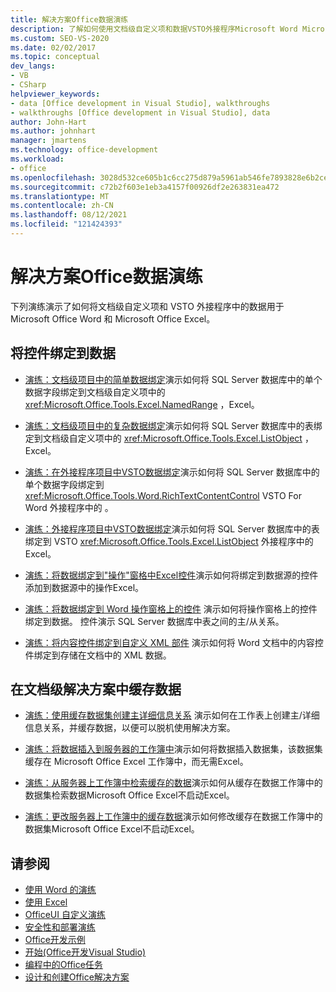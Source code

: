 ```yaml
---
title: 解决方案Office数据演练
description: 了解如何使用文档级自定义项和数据VSTO外接程序Microsoft Word Microsoft Excel。
ms.custom: SEO-VS-2020
ms.date: 02/02/2017
ms.topic: conceptual
dev_langs:
- VB
- CSharp
helpviewer_keywords:
- data [Office development in Visual Studio], walkthroughs
- walkthroughs [Office development in Visual Studio], data
author: John-Hart
ms.author: johnhart
manager: jmartens
ms.technology: office-development
ms.workload:
- office
ms.openlocfilehash: 3028d532ce605b1c6cc275d879a5961ab546fe7893828e6b2ce75da23cb3f759
ms.sourcegitcommit: c72b2f603e1eb3a4157f00926df2e263831ea472
ms.translationtype: MT
ms.contentlocale: zh-CN
ms.lasthandoff: 08/12/2021
ms.locfileid: "121424393"
---
```

# <a name="data-in-office-solutions-walkthroughs"></a>解决方案Office数据演练
  下列演练演示了如何将文档级自定义项和 VSTO 外接程序中的数据用于 Microsoft Office Word 和 Microsoft Office Excel。

## <a name="bind-controls-to-data"></a>将控件绑定到数据
- [演练：文档级项目中的简单数据绑定](../vsto/walkthrough-simple-data-binding-in-a-document-level-project.md)演示如何将 SQL Server 数据库中的单个数据字段绑定到文档级自定义项中的 <xref:Microsoft.Office.Tools.Excel.NamedRange> ，Excel。

- [演练：文档级项目中的复杂数据绑定](../vsto/walkthrough-complex-data-binding-in-a-document-level-project.md)演示如何将 SQL Server 数据库中的表绑定到文档级自定义项中的 <xref:Microsoft.Office.Tools.Excel.ListObject> ，Excel。

- [演练：在外接程序项目中VSTO数据绑定](../vsto/walkthrough-simple-data-binding-in-vsto-add-in-project.md)演示如何将 SQL Server 数据库中的单个数据字段绑定到 <xref:Microsoft.Office.Tools.Word.RichTextContentControl> VSTO For Word 外接程序中的 。

- [演练：外接程序项目中VSTO数据绑定](../vsto/walkthrough-complex-data-binding-in-vsto-add-in-project.md)演示如何将 SQL Server 数据库中的表绑定到 VSTO <xref:Microsoft.Office.Tools.Excel.ListObject> 外接程序中的 Excel。

- [演练：将数据绑定到"操作"窗格中Excel控件](../vsto/walkthrough-binding-data-to-controls-on-an-excel-actions-pane.md)演示如何将绑定到数据源的控件添加到数据源中的操作Excel。

- [演练：将数据绑定到 Word 操作窗格上的控件](../vsto/walkthrough-binding-data-to-controls-on-a-word-actions-pane.md) 演示如何将操作窗格上的控件绑定到数据。 控件演示 SQL Server 数据库中表之间的主/从关系。

- [演练：将内容控件绑定到自定义 XML 部件](../vsto/walkthrough-binding-content-controls-to-custom-xml-parts.md) 演示如何将 Word 文档中的内容控件绑定到存储在文档中的 XML 数据。

## <a name="cache-data-in-document-level-solutions"></a>在文档级解决方案中缓存数据
- [演练：使用缓存数据集创建主详细信息关系](../vsto/walkthrough-creating-a-master-detail-relation-using-a-cached-dataset.md) 演示如何在工作表上创建主/详细信息关系，并缓存数据，以便可以脱机使用解决方案。

- [演练：将数据插入到服务器的工作簿中](../vsto/walkthrough-inserting-data-into-a-workbook-on-a-server.md)演示如何将数据插入数据集，该数据集缓存在 Microsoft Office Excel 工作簿中，而无需Excel。

- [演练：从服务器上工作簿中检索缓存的数据](../vsto/walkthrough-retrieving-cached-data-from-a-workbook-on-a-server.md)演示如何从缓存在数据工作簿中的数据集检索数据Microsoft Office Excel不启动Excel。

- [演练：更改服务器上工作簿中的缓存数据](../vsto/walkthrough-changing-cached-data-in-a-workbook-on-a-server.md)演示如何修改缓存在数据工作簿中的数据集Microsoft Office Excel不启动Excel。

## <a name="see-also"></a>请参阅
- [使用 Word 的演练](../vsto/walkthroughs-using-word.md)
- [使用 Excel](../vsto/walkthroughs-using-excel.md)
- [OfficeUI 自定义演练](../vsto/office-ui-customization-walkthroughs.md)
- [安全性和部署演练](../vsto/security-and-deployment-walkthroughs.md)
- [Office开发示例](../vsto/office-development-samples.md)
- [开始&#40;Office开发Visual Studio&#41;](../vsto/getting-started-office-development-in-visual-studio.md)
- [编程中的Office任务](../vsto/common-tasks-in-office-programming.md)
- [设计和创建Office解决方案](../vsto/designing-and-creating-office-solutions.md)
